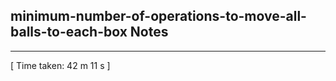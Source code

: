 <h2>minimum-number-of-operations-to-move-all-balls-to-each-box Notes</h2><hr>[ Time taken: 42 m 11 s ]
